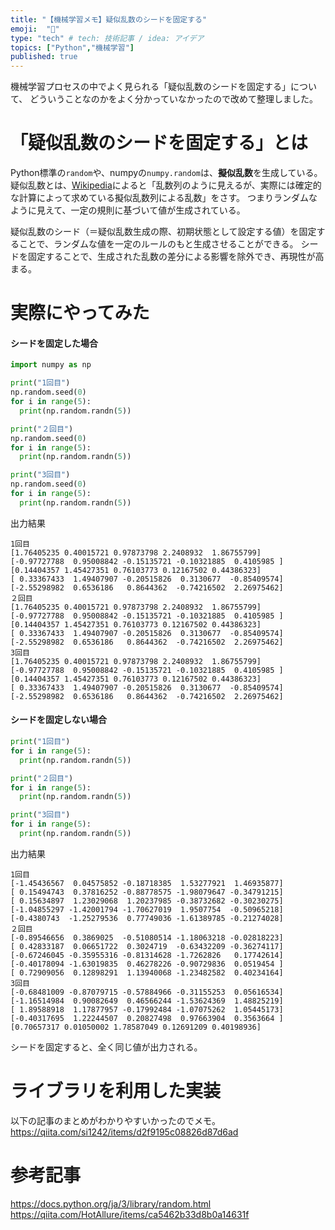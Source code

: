 ```yaml
---
title: "【機械学習メモ】疑似乱数のシードを固定する"
emoji:  "📖"
type: "tech" # tech: 技術記事 / idea: アイデア
topics: ["Python","機械学習"]
published: true
---
```


機械学習プロセスの中でよく見られる「疑似乱数のシードを固定する」について、
どういうことなのかをよく分かっていなかったので改めて整理しました。

# 「疑似乱数のシードを固定する」とは
Python標準の`random`や、numpyの`numpy.random`は、**擬似乱数**を生成している。
疑似乱数とは、[Wikipedia](https://ja.wikipedia.org/wiki/%E6%93%AC%E4%BC%BC%E4%B9%B1%E6%95%B0)によると「乱数列のように見えるが、実際には確定的な計算によって求めている擬似乱数列による乱数」をさす。
つまりランダムなように見えて、一定の規則に基づいて値が生成されている。

疑似乱数のシード（＝疑似乱数生成の際、初期状態として設定する値）を固定することで、ランダムな値を一定のルールのもと生成させることができる。
シードを固定することで、生成された乱数の差分による影響を除外でき、再現性が高まる。

# 実際にやってみた
#### シードを固定した場合
```py
import numpy as np

print("1回目")
np.random.seed(0)
for i in range(5):
  print(np.random.randn(5))

print("２回目")
np.random.seed(0)
for i in range(5):
  print(np.random.randn(5))

print("3回目")
np.random.seed(0)
for i in range(5):
  print(np.random.randn(5))
```
出力結果
```
1回目
[1.76405235 0.40015721 0.97873798 2.2408932  1.86755799]
[-0.97727788  0.95008842 -0.15135721 -0.10321885  0.4105985 ]
[0.14404357 1.45427351 0.76103773 0.12167502 0.44386323]
[ 0.33367433  1.49407907 -0.20515826  0.3130677  -0.85409574]
[-2.55298982  0.6536186   0.8644362  -0.74216502  2.26975462]
２回目
[1.76405235 0.40015721 0.97873798 2.2408932  1.86755799]
[-0.97727788  0.95008842 -0.15135721 -0.10321885  0.4105985 ]
[0.14404357 1.45427351 0.76103773 0.12167502 0.44386323]
[ 0.33367433  1.49407907 -0.20515826  0.3130677  -0.85409574]
[-2.55298982  0.6536186   0.8644362  -0.74216502  2.26975462]
3回目
[1.76405235 0.40015721 0.97873798 2.2408932  1.86755799]
[-0.97727788  0.95008842 -0.15135721 -0.10321885  0.4105985 ]
[0.14404357 1.45427351 0.76103773 0.12167502 0.44386323]
[ 0.33367433  1.49407907 -0.20515826  0.3130677  -0.85409574]
[-2.55298982  0.6536186   0.8644362  -0.74216502  2.26975462]
```


#### シードを固定しない場合
```py
print("1回目")
for i in range(5):
  print(np.random.randn(5))

print("２回目")
for i in range(5):
  print(np.random.randn(5))

print("3回目")
for i in range(5):
  print(np.random.randn(5))
```
出力結果
```
1回目
[-1.45436567  0.04575852 -0.18718385  1.53277921  1.46935877]
[ 0.15494743  0.37816252 -0.88778575 -1.98079647 -0.34791215]
[ 0.15634897  1.23029068  1.20237985 -0.38732682 -0.30230275]
[-1.04855297 -1.42001794 -1.70627019  1.9507754  -0.50965218]
[-0.4380743  -1.25279536  0.77749036 -1.61389785 -0.21274028]
２回目
[-0.89546656  0.3869025  -0.51080514 -1.18063218 -0.02818223]
[ 0.42833187  0.06651722  0.3024719  -0.63432209 -0.36274117]
[-0.67246045 -0.35955316 -0.81314628 -1.7262826   0.17742614]
[-0.40178094 -1.63019835  0.46278226 -0.90729836  0.0519454 ]
[ 0.72909056  0.12898291  1.13940068 -1.23482582  0.40234164]
3回目
[-0.68481009 -0.87079715 -0.57884966 -0.31155253  0.05616534]
[-1.16514984  0.90082649  0.46566244 -1.53624369  1.48825219]
[ 1.89588918  1.17877957 -0.17992484 -1.07075262  1.05445173]
[-0.40317695  1.22244507  0.20827498  0.97663904  0.3563664 ]
[0.70657317 0.01050002 1.78587049 0.12691209 0.40198936]
```
シードを固定すると、全く同じ値が出力される。

# ライブラリを利用した実装
以下の記事のまとめがわかりやすいかったのでメモ。
https://qiita.com/si1242/items/d2f9195c08826d87d6ad

# 参考記事
https://docs.python.org/ja/3/library/random.html
https://qiita.com/HotAllure/items/ca5462b33d8b0a14631f